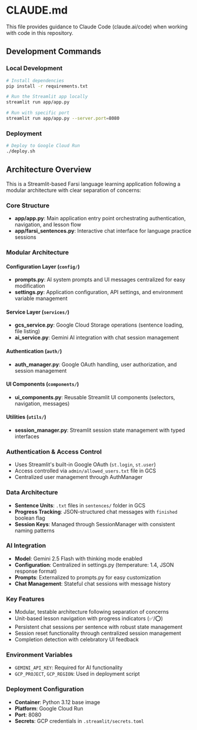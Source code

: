 # CLAUDE.md

This file provides guidance to Claude Code (claude.ai/code) when working with code in this repository.

## Development Commands

### Local Development
```bash
# Install dependencies
pip install -r requirements.txt

# Run the Streamlit app locally
streamlit run app/app.py

# Run with specific port
streamlit run app/app.py --server.port=8080
```

### Deployment
```bash
# Deploy to Google Cloud Run
./deploy.sh
```

## Architecture Overview

This is a Streamlit-based Farsi language learning application following a modular architecture with clear separation of concerns:

### Core Structure
- **app/app.py**: Main application entry point orchestrating authentication, navigation, and lesson flow
- **app/farsi_sentences.py**: Interactive chat interface for language practice sessions

### Modular Architecture

#### Configuration Layer (`config/`)
- **prompts.py**: AI system prompts and UI messages centralized for easy modification
- **settings.py**: Application configuration, API settings, and environment variable management

#### Service Layer (`services/`)
- **gcs_service.py**: Google Cloud Storage operations (sentence loading, file listing)
- **ai_service.py**: Gemini AI integration with chat session management

#### Authentication (`auth/`)
- **auth_manager.py**: Google OAuth handling, user authorization, and session management

#### UI Components (`components/`)
- **ui_components.py**: Reusable Streamlit UI components (selectors, navigation, messages)

#### Utilities (`utils/`)
- **session_manager.py**: Streamlit session state management with typed interfaces

### Authentication & Access Control
- Uses Streamlit's built-in Google OAuth (`st.login`, `st.user`)
- Access controlled via `admin/allowed_users.txt` file in GCS
- Centralized user management through AuthManager

### Data Architecture
- **Sentence Units**: `.txt` files in `sentences/` folder in GCS
- **Progress Tracking**: JSON-structured chat messages with `finished` boolean flag
- **Session Keys**: Managed through SessionManager with consistent naming patterns

### AI Integration
- **Model**: Gemini 2.5 Flash with thinking mode enabled
- **Configuration**: Centralized in settings.py (temperature: 1.4, JSON response format)
- **Prompts**: Externalized to prompts.py for easy customization
- **Chat Management**: Stateful chat sessions with message history

### Key Features
- Modular, testable architecture following separation of concerns
- Unit-based lesson navigation with progress indicators (✅/⭕)
- Persistent chat sessions per sentence with robust state management
- Session reset functionality through centralized session management
- Completion detection with celebratory UI feedback

### Environment Variables
- `GEMINI_API_KEY`: Required for AI functionality
- `GCP_PROJECT`, `GCP_REGION`: Used in deployment script

### Deployment Configuration
- **Container**: Python 3.12 base image
- **Platform**: Google Cloud Run
- **Port**: 8080
- **Secrets**: GCP credentials in `.streamlit/secrets.toml`